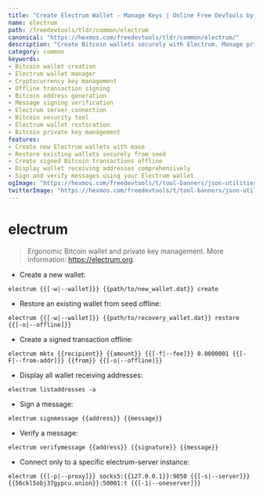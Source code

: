 ```yaml
---
title: "Create Electrum Wallet - Manage Keys | Online Free DevTools by Hexmos"
name: electrum
path: /freedevtools/tldr/common/electrum
canonical: "https://hexmos.com/freedevtools/tldr/common/electrum/"
description: "Create Bitcoin wallets securely with Electrum. Manage private keys, sign transactions offline, and verify messages. Free online tool, no registration required."
category: common
keywords:
- Bitcoin wallet creation
- Electrum wallet manager
- Cryptocurrency key management
- Offline transaction signing
- Bitcoin address generation
- Message signing verification
- Electrum server connection
- Bitcoin security tool
- Electrum wallet restoration
- Bitcoin private key management
features:
- Create new Electrum wallets with ease
- Restore existing wallets securely from seed
- Create signed Bitcoin transactions offline
- Display wallet receiving addresses comprehensively
- Sign and verify messages using your Electrum wallet
ogImage: "https://hexmos.com/freedevtools/t/tool-banners/json-utilities-banner.png"
twitterImage: "https://hexmos.com/freedevtools/t/tool-banners/json-utilities-banner.png"
---
```


# electrum

> Ergonomic Bitcoin wallet and private key management.
> More information: <https://electrum.org>.

- Create a new wallet:

`electrum {{[-w|--wallet]}} {{path/to/new_wallet.dat}} create`

- Restore an existing wallet from seed offline:

`electrum {{[-w|--wallet]}} {{path/to/recovery_wallet.dat}} restore {{[-o|--offline]}}`

- Create a signed transaction offline:

`electrum mktx {{recipient}} {{amount}} {{[-f|--fee]}} 0.0000001 {{[-F|--from-addr]}} {{from}} {{[-o|--offline]}}`

- Display all wallet receiving addresses:

`electrum listaddresses -a`

- Sign a message:

`electrum signmessage {{address}} {{message}}`

- Verify a message:

`electrum verifymessage {{address}} {{signature}} {{message}}`

- Connect only to a specific electrum-server instance:

`electrum {{[-p|--proxy]}} socks5:{{127.0.0.1}}:9050 {{[-s|--server]}} {{56ckl5obj37gypcu.onion}}:50001:t {{[-1|--oneserver]}}`
